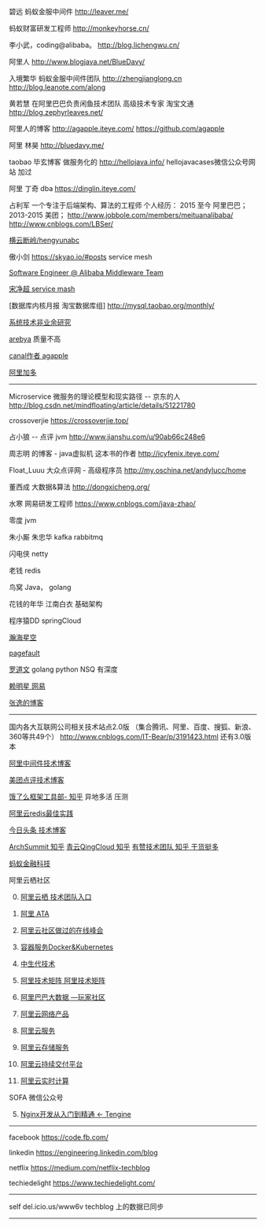 碧远 蚂蚁金服中间件
http://leaver.me/

蚂蚁财富研发工程师
http://monkeyhorse.cn/

李小武，coding@alibaba。
http://blog.lichengwu.cn/

阿里人
http://www.blogjava.net/BlueDavy/

入境繁华  蚂蚁金服中间件团队
http://zhengjianglong.cn
http://blog.leanote.com/along

黄若慧   在阿里巴巴负责闲鱼技术团队  高级技术专家   淘宝文通
http://blog.zephyrleaves.net/

阿里人的博客
http://agapple.iteye.com/ 
https://github.com/agapple

阿里 林昊
http://bluedavy.me/

taobao   毕玄博客   做服务化的
http://hellojava.info/
hellojavacases微信公众号网站  加过


阿里 丁奇 dba
https://dinglin.iteye.com/

占利军   一个专注于后端架构、算法的工程师 个人经历： 2015 至今 阿里巴巴； 2013-2015 美团； 
http://www.jobbole.com/members/meituanalibaba/
http://www.cnblogs.com/LBSer/


[横云断岭/hengyunabc](http://hengyunabc.github.io/)



傲小剑  https://skyao.io/#posts    service mesh


[Software Engineer @ Alibaba Middleware Team](https://www.sczyh30.com/) 


[宋净超 service mash](https://jimmysong.io/)

[数据库内核月报 淘宝数据库组] http://mysql.taobao.org/monthly/

[系统技术非业余研究](http://blog.yufeng.info/)

[arebya](http://arebya.com/) 质量不高

[canal作者 agapple](https://agapple.iteye.com/)  


[阿里加多](https://www.jianshu.com/u/b230a86fb7ad)

---

Microservice 微服务的理论模型和现实路径 -- 京东的人
http://blog.csdn.net/mindfloating/article/details/51221780

crossoverjie
https://crossoverjie.top/

占小狼 -- 点评 jvm
http://www.jianshu.com/u/90ab66c248e6

周志明 的博客   -      java虚拟机  这本书的作者
http://icyfenix.iteye.com/

Float_Luuu  大众点评网 - 高级程序员
http://my.oschina.net/andylucc/home


董西成  大数据&算法
http://dongxicheng.org/


水寒  网易研发工程师
https://www.cnblogs.com/java-zhao/


零度 jvm

朱小厮 朱忠华 kafka rabbitmq

闪电侠 netty

老钱 redis

鸟窝 Java， golang

花钱的年华 江南白衣  基础架构

程序猿DD springCloud

[瀚海星空](http://abloz.com/)

[pagefault](http://www.pagefault.info/)

[罗道文](http://luodw.cc/)  golang python NSQ 有深度

[赖明星  网易](http://mingxinglai.com/)

[张逸的博客](https://www.cnblogs.com/wayfarer/default.html)

----

国内各大互联网公司相关技术站点2.0版 （集合腾讯、阿里、百度、搜狐、新浪、360等共49个）
http://www.cnblogs.com/IT-Bear/p/3191423.html
还有3.0版本

[阿里中间件技术博客]()

[美团点评技术博客]()

[饿了么框架工具部- 知乎](https://zhuanlan.zhihu.com/p/28585781)  异地多活 压测

[阿里云redis最佳实践](https://help.aliyun.com/document_detail/67252.html) 

[今日头条 技术博客](https://techblog.toutiao.com/2017/05/02/dao/)

[ArchSummit 知乎](https://www.zhihu.com/org/archsummit/activities)
[青云QingCloud 知乎](https://zhuanlan.zhihu.com/qingcloud)
[有赞技术团队 知乎 干货挺多](https://www.zhihu.com/org/you-zan-ji-zhu-tuan-dui/activities)

[蚂蚁金融科技](https://tech.antfin.com/)


阿里云栖社区 

0. [阿里云栖  技术团队入口](https://yq.aliyun.com/teams)  

1. [阿里 ATA]()

2. [阿里云社区做过的在线峰会](https://yq.aliyun.com/topic?spm=a2c4e.11154022.headermainnav.11.7037aMQGaMQGE8#guid-721571)

3. [容器服务Docker&Kubernetes](https://yq.aliyun.com/teams/11/type_blog-cid_450-page_1)

4. [中生代技术](https://yq.aliyun.com/users/1080464764156883?spm=a2c4e.11153940.blogrightarea54004.2.22c86a7d3BdzIB)

5. [阿里技术矩阵 阿里技术矩阵](https://yq.aliyun.com/teams/16)

6. [阿里巴巴大数据 —玩家社区](https://yq.aliyun.com/teams/6)

7. [阿里云网络产品](https://yq.aliyun.com/teams/28)  

8. [阿里云服务](https://yq.aliyun.com/teams/56/type_blog)

9. [阿里云存储服务](https://yq.aliyun.com/teams/4)

10. [阿里云持续交付平台](https://yq.aliyun.com/teams/20)

11. [阿里云实时计算](https://yq.aliyun.com/teams/67)


SOFA 微信公众号

5. [Nginx开发从入门到精通 <- Tengine](http://tengine.taobao.org/book/index.html)

---
facebook https://code.fb.com/

linkedin https://engineering.linkedin.com/blog

netflix https://medium.com/netflix-techblog

techiedelight https://www.techiedelight.com/

---

self
del.icio.us/www6v  techblog 上的数据已同步

---

